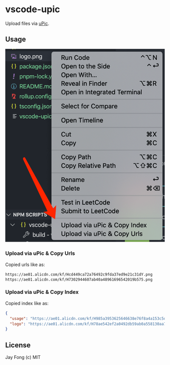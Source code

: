 # vscode-upic

Upload files via [uPic](https://github.com/gee1k/uPic).

## Usage

![Usage](https://github.com/fjc0k/vscode-uPic/raw/master/usage.png)

### Upload via uPic & Copy Urls

Copied urls like as:

```text
https://ae01.alicdn.com/kf/Hcd449ca72a76492c9fda37ed9e21c31dY.png
https://ae01.alicdn.com/kf/H7302944607ab40a48961696542019b575.png
```

### Upload via uPic & Copy Index

Copied index like as:

```json
{
  "usage": "https://ae01.alicdn.com/kf/H985a3953625646638e76f8a4a153c5daa.png",
  "logo": "https://ae01.alicdn.com/kf/H78ae542ef2a0492db59ab0a558130aa7R.png"
}
```

## License

Jay Fong (c) MIT
